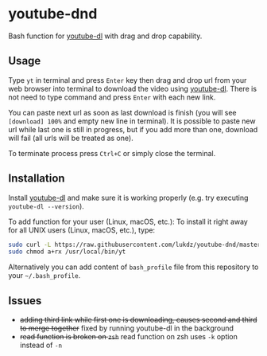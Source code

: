 # youtube-dnd
Bash function for [youtube-dl](https://github.com/ytdl-org/youtube-dl) with drag and drop capability.

## Usage
Type `yt` in terminal and press `Enter` key then drag and drop url from your web browser into terminal to download the video using [youtube-dl](https://github.com/ytdl-org/youtube-dl). There is not need to type command and press `Enter` with each new link.

You can paste next url as soon as last download is finish (you will see `[download] 100%` and empty new line in terminal). It is possible to paste new url while last one is still in progress, but if you add more than one, download will fail (all urls will be treated as one).

To terminate process press `Ctrl+C` or simply close the terminal. 

## Installation
Install [youtube-dl](https://github.com/ytdl-org/youtube-dl) and make sure it is working properly (e.g. try executing `youtube-dl --version`).

To add function for your user (Linux, macOS, etc.):
To install it right away for all UNIX users (Linux, macOS, etc.), type:

```bash
sudo curl -L https://raw.githubusercontent.com/lukdz/youtube-dnd/master/yt -o /usr/local/bin/yt
sudo chmod a+rx /usr/local/bin/yt
```

Alternatively you can add content of `bash_profile` file from this repository to your `~/.bash_profile`.

## Issues
- ~~adding third link while first one is downloading, causes second and third to merge together~~ fixed by running youtube-dl in the background
- ~~read function is broken on `zsh`~~ read function on zsh uses `-k` option instead of `-n`
